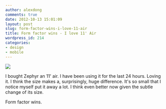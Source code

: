 ```yaml
---
author: alexdong
comments: true
date: 2012-10-13 15:01:09
layout: post
slug: form-factor-wins-i-love-11-air
title: Form factor wins - I love 11' Air
wordpress_id: 214
categories:
- design
- mobile
---
```


[![](http://alexdong.com/wp-content/uploads/2012/10/Screen-Shot-2012-10-13-at-3.58.22-PM.png)](http://alexdong.com/wp-content/uploads/2012/10/Screen-Shot-2012-10-13-at-3.58.22-PM.png)

I bought Zephyr an 11' air. I have been using it for the last 24 hours. Loving it. I think the size makes a, surprisingly, huge difference. It's so small that I notice myself put it away a lot. I think even better now given the subtle change of its size.

Form factor wins.
